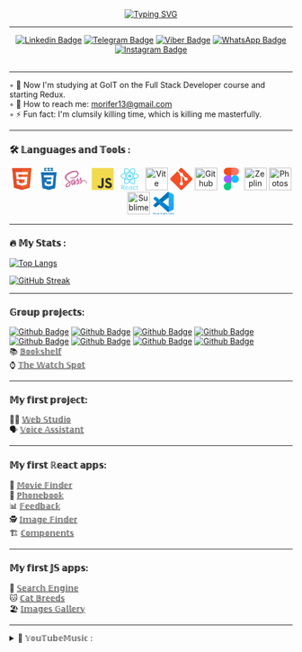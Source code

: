 <div id="header" align="center">
  <a href="https://git.io/typing-svg"><img src="https://readme-typing-svg.herokuapp.com?font=Bad+Script&size=25&pause=1000&multiline=true&width=436&height=100&lines=Hello!+My+name+is+Gennadii+Laktionov;I%E2%80%99m+beginner+Frontend+Developer+from+Ukraine;And+I+welcome+you+to+my+page+%E2%9C%8C" alt="Typing SVG" /></a>
</div>

---

<div id="badges" align="center">
  <a href="https://www.linkedin.com/in/hennadii-laktionov-274bb0292/"><img src="https://img.shields.io/badge/linkedin-blue?style=plastic&logo=linkedin&logoColor=white" alt="Linkedin Badge"/></a>
  <a href="https://t.me/morifer13"><img src="https://img.shields.io/badge/Telegram-blue?style=plastic&logo=telegram&logoColor=white" alt="Telegram Badge"/></a>
  <a href="https://vb.me/letsChatOnViber"><img src="https://img.shields.io/badge/Viber-blueviolet?style=plastic&logo=viber&logoColor=white" alt="Viber Badge"/></a>
  <a href="https://wa.me/qr/GILNVEA45WWKE1"><img src="https://img.shields.io/badge/WhatsApp-limegreen?style=plastic&logo=whatsapp&logoColor=white" alt="WhatsApp Badge"/></a>
  <a href="https://www.instagram.com/aratama79/?utm_source=qr&igshid=YzU1NGVlODEzOA%3D%3D"><img src="https://img.shields.io/badge/Instagram-mediumvioletred?style=plastic&logo=instagram&logoColor=white" alt="Instagram Badge"/></a>
</div>

<div align="center"><img src="https://komarev.com/ghpvc/?username=Morifer79&style=plastic&color=yellow" alt=""/></div>

---

◦ 🌱 Now I'm studying at GoIT on the Full Stack Developer course and starting Redux.  
◦ 📧 How to reach me: morifer13@gmail.com  
◦ ⚡ Fun fact: I'm clumsily killing time, which is killing me masterfully.  
  
---

### :hammer_and_wrench: 𝕃𝕒𝕟𝕘𝕦𝕒𝕘𝕖𝕤 𝕒𝕟𝕕 𝕋𝕠𝕠𝕝𝕤 :

<div align="center">
  <img src="https://github.com/devicons/devicon/blob/master/icons/html5/html5-original.svg" title="HTML5" alt="HTML" width="40" height="40"/>&nbsp;
  <img src="https://github.com/devicons/devicon/blob/master/icons/css3/css3-plain-wordmark.svg"  title="CSS3" alt="CSS" width="40" height="40"/>&nbsp;
  <img src="https://github.com/devicons/devicon/blob/master/icons/sass/sass-original.svg"  title="SASS" alt="SASS" width="40" height="40"/>&nbsp;
  <img src="https://github.com/devicons/devicon/blob/master/icons/javascript/javascript-original.svg" title="JavaScript" alt="JavaScript" width="40" height="40"/>&nbsp;
  <img src="https://github.com/devicons/devicon/blob/master/icons/react/react-original-wordmark.svg" title="React" alt="React" width="40" height="40"/>&nbsp;
  <img src="https://www.svgrepo.com/show/374167/vite.svg" title="Vite" **alt="Vite" width="40" height="40"/>
  <img src="https://github.com/devicons/devicon/blob/master/icons/git/git-original.svg" title="Git" **alt="Git" width="40" height="40"/>
  <img src="https://www.svgrepo.com/show/331724/github-code-source.svg" title="Github" **alt="Github" width="40" height="40"/>
  <img src="https://github.com/devicons/devicon/blob/master/icons/figma/figma-original.svg" title="Figma" **alt="Figma" width="40" height="40"/>
  <img src="https://www.svgrepo.com/show/354601/zeplin.svg" title="Zeplin" **alt="Zeplin" width="40" height="40"/>
  <img src="https://cdn.worldvectorlogo.com/logos/adobe-photoshop-cs4.svg" title="Photoshop" **alt="Photoshop" width="40" height="40"/>
  <img src="https://www.svgrepo.com/show/452109/sublime-text.svg" title="SublimeText3" **alt="SublimeText3" width="40" height="40"/>
  <img src="https://github.com/devicons/devicon/blob/master/icons/vscode/vscode-original-wordmark.svg" title="VSCode" **alt="VSCode" width="40" height="40"/>
</div>

---

### :fire: 𝕄𝕪 𝕊𝕥𝕒𝕥𝕤 :

[![Top Langs](https://github-readme-stats.vercel.app/api/top-langs/?username=Morifer79&layout=compact&theme=vision-friendly-dark)](https://github.com/anuraghazra/github-readme-stats)

[![GitHub Streak](http://github-readme-streak-stats.herokuapp.com?user=Morifer79&theme=transparent&background=000000)](https://git.io/streak-stats)

---

### 𝔾𝕣𝕠𝕦𝕡 𝕡𝕣𝕠𝕛𝕖𝕔𝕥𝕤:

<a href="https://github.com/Djuliia"><img src="https://img.shields.io/badge/Djuliia-black?style=plastic&logo=github&logoColor=white" alt="Github Badge"/></a>
<a href="https://github.com/ilesyk"><img src="https://img.shields.io/badge/ilesyk-black?style=plastic&logo=github&logoColor=white" alt="Github Badge"/></a>
<a href="https://github.com/SergBohdan"><img src="https://img.shields.io/badge/SergBohdan-black?style=plastic&logo=github&logoColor=white" alt="Github Badge"/></a>
<a href="https://github.com/OleksiiProkoshin"><img src="https://img.shields.io/badge/OleksiiProkoshin-black?style=plastic&logo=github&logoColor=white" alt="Github Badge"/></a>
<a href="https://github.com/YevhenBrovchuk"><img src="https://img.shields.io/badge/YevhenBrovchuk-black?style=plastic&logo=github&logoColor=white" alt="Github Badge"/></a>
<a href="https://github.com/Vadym-Ivanenko"><img src="https://img.shields.io/badge/Vadym&ndash;Ivanenko-black?style=plastic&logo=github&logoColor=white" alt="Github Badge"/></a>
<a href="https://github.com/THafinchuk"><img src="https://img.shields.io/badge/THafinchuk-black?style=plastic&logo=github&logoColor=white" alt="Github Badge"/></a>
<a href="https://github.com/Roman90000"><img src="https://img.shields.io/badge/Roman90000-black?style=plastic&logo=github&logoColor=white" alt="Github Badge"/></a>  
📚 [𝔹𝕠𝕠𝕜𝕤𝕙𝕖𝕝𝕗](https://morifer79.github.io/code-jedi-project-02/)  
⌚ [𝕋𝕙𝕖 𝕎𝕒𝕥𝕔𝕙 𝕊𝕡𝕠𝕥](https://djuliia.github.io/project-group-6/)

---

### 𝕄𝕪 𝕗𝕚𝕣𝕤𝕥 𝕡𝕣𝕠𝕛𝕖𝕔𝕥:

👨‍💻 [𝕎𝕖𝕓 𝕊𝕥𝕦𝕕𝕚𝕠](https://morifer79.github.io/goit-markup-hw-07/)  
🗣️ [𝕍𝕠𝕚𝕔𝕖 𝔸𝕤𝕤𝕚𝕤𝕥𝕒𝕟𝕥](https://morifer79.github.io/maviAI/)

---

### 𝕄𝕪 𝕗𝕚𝕣𝕤𝕥 ℝ𝕖𝕒𝕔𝕥 𝕒𝕡𝕡𝕤:

🎥 [𝕄𝕠𝕧𝕚𝕖 𝔽𝕚𝕟𝕕𝕖𝕣](https://morifer79.github.io/goit-react-hw-05-movies/)  
📖 [ℙ𝕙𝕠𝕟𝕖𝕓𝕠𝕠𝕜](https://morifer79.github.io/goit-react-hw-04-phonebook/)  
📊 [𝔽𝕖𝕖𝕕𝕓𝕒𝕔𝕜](https://morifer79.github.io/goit-react-hw-04-feedback/)  
🕵️ [𝕀𝕞𝕒𝕘𝕖 𝔽𝕚𝕟𝕕𝕖𝕣](https://morifer79.github.io/goit-react-hw-04-images/)  
🏗️ [ℂ𝕠𝕞𝕡𝕠𝕟𝕖𝕟𝕥𝕤](https://morifer79.github.io/goit-react-hw-01-components/)

---

### 𝕄𝕪 𝕗𝕚𝕣𝕤𝕥 𝕁𝕊 𝕒𝕡𝕡𝕤:

🔎 [𝕊𝕖𝕒𝕣𝕔𝕙 𝔼𝕟𝕘𝕚𝕟𝕖](https://morifer79.github.io/goit-js-hw-11/)  
🐱 [ℂ𝕒𝕥 𝔹𝕣𝕖𝕖𝕕𝕤](https://morifer79.github.io/goit-js-hw-10/)  
🏖️ [𝕀𝕞𝕒𝕘𝕖𝕤 𝔾𝕒𝕝𝕝𝕖𝕣𝕪](https://morifer79.github.io/goit-js-hw-08/01-gallery.html)

---

<details>
  <summary> 🎵 𝕐𝕠𝕦𝕋𝕦𝕓𝕖𝕄𝕦𝕤𝕚𝕔 :</summary>
<table>
    <tr>
      <td><a href="https://www.youtube.com/watch?v=lEa7ltud4-c&list=FLDXOdlrRZYftqWf2dSHySXw&index=200">
 <img src="https://img.shields.io/badge/Ascendit_ad_Paradisum-black?style=plastic&label=Andrew_Rayel&labelColor=red&logo=youtube" alt="Youtube Badge"/>
</a></td>
      <td><a href="https://www.youtube.com/watch?v=gc4C0glwurY">
 <img src="https://img.shields.io/badge/Hamdulillah-black?style=plastic&label=Shadia_Mansour&labelColor=red&logo=youtube" alt="Youtube Badge"/>
</a></td>
      <td><a href="https://www.youtube.com/watch?v=EXXMtKPfuzY&list=FLDXOdlrRZYftqWf2dSHySXw&index=1" target="_blank">
 <img src="https://img.shields.io/badge/Fade_Away-black?style=plastic&label=Baltra&labelColor=red&logo=youtube" alt="Youtube Badge"/>
</a></td>
      <td><a href="https://www.youtube.com/watch?v=sREt7b-fN-M">
 <img src="https://img.shields.io/badge/Unbrace-black?style=plastic&label=Pablo_Moriego&labelColor=red&logo=youtube" alt="Youtube Badge"/>
</a></td>
    </tr>
    <tr>
      <td><a href="https://www.youtube.com/watch?v=XClvMMxBg1k&list=FLDXOdlrRZYftqWf2dSHySXw&index=27">
 <img src="https://img.shields.io/badge/Retrograde-black?style=plastic&label=James_Blake&labelColor=red&logo=youtube" alt="Youtube Badge"/>
</a></td>
      <td><a href="https://www.youtube.com/watch?v=bqDwjd6KSj0&list=FLDXOdlrRZYftqWf2dSHySXw&index=158">
 <img src="https://img.shields.io/badge/Arise-black?style=plastic&label=Kaina&labelColor=red&logo=youtube" alt="Youtube Badge"/>
</a></td>
      <td><a href="https://www.youtube.com/watch?v=mN8LLlI2PxU&list=FLDXOdlrRZYftqWf2dSHySXw&index=173">
 <img src="https://img.shields.io/badge/Tuvan-black?style=plastic&label=Gaia&labelColor=red&logo=youtube" alt="Youtube Badge"/>
</a></td>
      <td><a href="https://www.youtube.com/watch?v=n8xL800Ze_I&list=FLDXOdlrRZYftqWf2dSHySXw&index=178">
 <img src="https://img.shields.io/badge/Surrender-black?style=plastic&label=Iam_waiting_for_you&labelColor=red&logo=youtube" alt="Youtube Badge"/>
</a></td>
    </tr>
    <tr>
      <td><a href="https://www.youtube.com/watch?v=sNNH9bvvcfQ&list=FLDXOdlrRZYftqWf2dSHySXw&index=198">
 <img src="https://img.shields.io/badge/Lamour-black?style=plastic&label=Fidel_Wicked&labelColor=red&logo=youtube" alt="Youtube Badge"/>
</a></td>
      <td><a href="https://www.youtube.com/watch?v=YGSWzTYSBj4&list=FLDXOdlrRZYftqWf2dSHySXw&index=208">
 <img src="https://img.shields.io/badge/Screams-black?style=plastic&label=IAMX&labelColor=red&logo=youtube" alt="Youtube Badge"/>
</a></td>
      <td><a href="https://www.youtube.com/watch?v=V0EI2EtsC5M&list=FLDXOdlrRZYftqWf2dSHySXw&index=266">
 <img src="https://img.shields.io/badge/Just_Want_Go_Back-black?style=plastic&label=Safinteam&labelColor=red&logo=youtube" alt="Youtube Badge"/>
</a></td>
      <td><a href="https://www.youtube.com/watch?v=IffYqhPf2Wo&list=FLDXOdlrRZYftqWf2dSHySXw&index=288">
 <img src="https://img.shields.io/badge/Dream_Steppin-black?style=plastic&label=Two_People&labelColor=red&logo=youtube" alt="Youtube Badge"/>
</a></td>
    </tr>
  <tr>
      <td><a href="https://www.youtube.com/watch?v=mVf2EeTMNJo&list=FLDXOdlrRZYftqWf2dSHySXw&index=346">
 <img src="https://img.shields.io/badge/Illusion-black?style=plastic&label=VNV_Nation&labelColor=red&logo=youtube" alt="Youtube Badge"/>
</a></td>
      <td><a href="https://www.youtube.com/watch?v=BZb-v_5nYZI&list=FLDXOdlrRZYftqWf2dSHySXw&index=360">
 <img src="https://img.shields.io/badge/Last-black?style=plastic&label=Platon_ft_Joolay&labelColor=red&logo=youtube" alt="Youtube Badge"/>
</a></td>
      <td><a href="https://www.youtube.com/watch?v=4KPd_zuvZ6s&list=FLDXOdlrRZYftqWf2dSHySXw&index=376">
 <img src="https://img.shields.io/badge/Tears_of_Rain-black?style=plastic&label=Vittorio_Rioss&labelColor=red&logo=youtube" alt="Youtube Badge"/>
</a></td>
      <td><a href="https://www.youtube.com/watch?v=YpZeU5KeK6w&list=FLDXOdlrRZYftqWf2dSHySXw&index=379">
 <img src="https://img.shields.io/badge/Mile_Deep_Hollow-black?style=plastic&label=IAMX&labelColor=red&logo=youtube" alt="Youtube Badge"/>
</a></td>
    </tr>
  <tr>
      <td><a href="https://www.youtube.com/watch?v=BEnW4nyZvsY">
 <img src="https://img.shields.io/badge/Choice-black?style=plastic&label=Shchitkovets&labelColor=red&logo=youtube" alt="Youtube Badge"/>
</a></td>
      <td><a href="https://www.youtube.com/watch?v=7UphfrPANJk">
 <img src="https://img.shields.io/badge/Southern_Sun-black?style=plastic&label=Paul_Oakenfold&labelColor=red&logo=youtube" alt="Youtube Badge"/>
</a></td>
     <td><a href="https://www.youtube.com/watch?v=FUGoIL3Y1P0&list=FLDXOdlrRZYftqWf2dSHySXw&index=15">
 <img src="https://img.shields.io/badge/Everything_in_its_Right_Place-black?style=plastic&label=Radiohead&labelColor=red&logo=youtube" alt="Youtube Badge"/>
</a></td>
      <td><a href="https://www.youtube.com/watch?v=o_B4UeTpsDE">
 <img src="https://img.shields.io/badge/Epilepsi-black?style=plastic&label=Hangu&labelColor=red&logo=youtube" alt="Youtube Badge"/>
</a></td>
    </tr>
  <tr>
      <td><a href="https://www.youtube.com/watch?v=Cv3lcMAeYUM">
 <img src="https://img.shields.io/badge/Scars-black?style=plastic&label=IAMX&labelColor=red&logo=youtube" alt="Youtube Badge"/>
</a></td>
      <td><a href="https://www.youtube.com/watch?v=cUmVS6DkQbI">
 <img src="https://img.shields.io/badge/In_the_Morning-black?style=plastic&label=Soulsavers&labelColor=red&logo=youtube" alt="Youtube Badge"/>
</a></td>
      <td><a href="https://www.youtube.com/watch?v=y3Np1aMtuDg&t=134s">
 <img src="https://img.shields.io/badge/White_Flowers_Will_Never_Awaken_You-black?style=plastic&label=Blood_Wolf&labelColor=red&logo=youtube" alt="Youtube Badge"/>
</a></td>
      <td><a href="https://www.youtube.com/watch?v=Y9gP3bhDdYM">
 <img src="https://img.shields.io/badge/Inamorata-black?style=plastic&label=Mareux&labelColor=red&logo=youtube" alt="Youtube Badge"/>
</a></td>
    </tr>
   <tr>
      <td><a href="https://www.youtube.com/watch?v=b4tPqLLexSs">
 <img src="https://img.shields.io/badge/Youre_High-black?style=plastic&label=Agar_Agar&labelColor=red&logo=youtube" alt="Youtube Badge"/>
</a></td>
      <td><a href="https://www.youtube.com/watch?v=FF7SDOYRGNA">
 <img src="https://img.shields.io/badge/Closer-black?style=plastic&label=Monarchy&labelColor=red&logo=youtube" alt="Youtube Badge"/>
</a></td>
      <td><a href="https://www.youtube.com/watch?v=sZgq1H6-UIk">
 <img src="https://img.shields.io/badge/Les_Filles_Désir-black?style=plastic&label=Vendredi_sur_Mer&labelColor=red&logo=youtube" alt="Youtube Badge"/>
</a></td>
      <td><a href="https://www.youtube.com/watch?v=1r5W-qun2Ug">
 <img src="https://img.shields.io/badge/No_Ordinary_Love-black?style=plastic&label=Sherrie_Lea&labelColor=red&logo=youtube" alt="Youtube Badge"/>
</a></td>
    </tr>
   <tr>
      <td><a href="https://www.youtube.com/watch?v=7aWqUSkLwbk&list=FLDXOdlrRZYftqWf2dSHySXw&index=23">
 <img src="https://img.shields.io/badge/Tu_Mirada-black?style=plastic&label=Elsiane&labelColor=red&logo=youtube" alt="Youtube Badge"/>
</a></td>
      <td><a href="https://www.youtube.com/watch?v=KJAzqKnu_u0&list=FLDXOdlrRZYftqWf2dSHySXw&index=202">
 <img src="https://img.shields.io/badge/Oxygen-black?style=plastic&label=Gorgon_City&labelColor=red&logo=youtube" alt="Youtube Badge"/>
</a></td>
      <td><a href="https://www.youtube.com/watch?v=y5U-I5wk1uo&list=FLDXOdlrRZYftqWf2dSHySXw&index=340">
 <img src="https://img.shields.io/badge/Taj-black?style=plastic&label=BLRxPOOK&labelColor=red&logo=youtube" alt="Youtube Badge"/>
</a></td>
      <td><a href="https://www.youtube.com/watch?v=D-_zJs7EfKk">
 <img src="https://img.shields.io/badge/Raised_by_Wolves-black?style=plastic&label=Geoffroy&labelColor=red&logo=youtube" alt="Youtube Badge"/>
</a></td>
    </tr>
   <tr>
      <td><a href="https://www.youtube.com/watch?v=qhg60AHgacg">
 <img src="https://img.shields.io/badge/Radio_Statica-black?style=plastic&label=Bensley&labelColor=red&logo=youtube" alt="Youtube Badge"/>
</a></td>
      <td><a href="https://www.youtube.com/watch?v=9RzTqBO7YkM">
 <img src="https://img.shields.io/badge/Kiss_n_Gun-black?style=plastic&label=Danny_Shark&labelColor=red&logo=youtube" alt="Youtube Badge"/>
</a></td>
      <td><a href="https://www.youtube.com/watch?v=Ozapb4AluJA">
 <img src="https://img.shields.io/badge/Hypnotised-black?style=plastic&label=Paul_Oakenfold&labelColor=red&logo=youtube" alt="Youtube Badge"/>
</a></td>
      <td><a href="https://www.youtube.com/watch?v=h8z-WLL0VHA&list=FLDXOdlrRZYftqWf2dSHySXw&index=21">
 <img src="https://img.shields.io/badge/Vinegar_and_Salt-black?style=plastic&label=Hooverphonic&labelColor=red&logo=youtube" alt="Youtube Badge"/>
</a></td>
    </tr>
  <tr>
      <td><a href="https://www.youtube.com/watch?v=fUYNaSBRsCQ&list=FLDXOdlrRZYftqWf2dSHySXw&index=337">
 <img src="https://img.shields.io/badge/Never_Count_On_Me-black?style=plastic&label=Haywyre&labelColor=red&logo=youtube" alt="Youtube Badge"/>
</a></td>
      <td><a href="https://www.youtube.com/watch?v=iuYo1qSBSB4&list=FLDXOdlrRZYftqWf2dSHySXw&index=384">
 <img src="https://img.shields.io/badge/Wake_Up-black?style=plastic&label=Trevor_Something&labelColor=red&logo=youtube" alt="Youtube Badge"/>
</a></td>
      <td><a href="https://www.youtube.com/watch?v=y2zQefSvCUk&list=FLDXOdlrRZYftqWf2dSHySXw&index=74">
 <img src="https://img.shields.io/badge/African_Music-black?style=plastic&label=Infraction&labelColor=red&logo=youtube" alt="Youtube Badge"/>
</a></td>
      <td><a href="https://www.youtube.com/watch?v=Poop5Qkmc_A">
 <img src="https://img.shields.io/badge/Milos-black?style=plastic&label=JNATHYN&labelColor=red&logo=youtube" alt="Youtube Badge"/>
</a></td>
    </tr>
  <tr>
      <td><a href="https://www.youtube.com/watch?v=UBGXd__t6rE">
 <img src="https://img.shields.io/badge/White_Dove-black?style=plastic&label=Koda&labelColor=red&logo=youtube" alt="Youtube Badge"/>
</a></td>
      <td><a href="https://www.youtube.com/watch?v=ItTZGHA-T1U">
 <img src="https://img.shields.io/badge/Starstrings-black?style=plastic&label=Jody_Wisternoff&labelColor=red&logo=youtube" alt="Youtube Badge"/>
</a></td>
      <td><a href="https://www.youtube.com/watch?v=7lndOgjog-c&list=FLDXOdlrRZYftqWf2dSHySXw&index=392">
 <img src="https://img.shields.io/badge/Jai_tout_aimé_de_toi-black?style=plastic&label=Carmen_Maria_Vega&labelColor=red&logo=youtube" alt="Youtube Badge"/>
</a></td>
    <td><a href="https://www.youtube.com/watch?v=u5ZEddmt_s4&list=FLDXOdlrRZYftqWf2dSHySXw&index=12">
 <img src="https://img.shields.io/badge/One_More_Try-black?style=plastic&label=Breathe&labelColor=red&logo=youtube" alt="Youtube Badge"/>
</a></td>
    </tr
      <tr>
   <td><a href="https://www.youtube.com/watch?v=Qv2sIeD7DS8">
 <img src="https://img.shields.io/badge/Island-black?style=plastic&label=Kensington&labelColor=red&logo=youtube" alt="Youtube Badge"/>
</a></td>
   <td><a href="https://www.youtube.com/watch?v=SF5mf4LV7Jw">
 <img src="https://img.shields.io/badge/When_is_the_Future-black?style=plastic&label=VNV_Nation&labelColor=red&logo=youtube" alt="Youtube Badge"/>
</a></td>
   <td><a href="https://www.youtube.com/watch?v=BALIQzRvCF4">
 <img src="https://img.shields.io/badge/Sevendust-black?style=plastic&label=Xmas_Day&labelColor=red&logo=youtube" alt="Youtube Badge"/>
</a></td>
   <td><a href="https://www.youtube.com/watch?v=pRhDOQNLoKA">
 <img src="https://img.shields.io/badge/All_Night-black?style=plastic&label=Trevor_Something&labelColor=red&logo=youtube" alt="Youtube Badge"/>
</a></td>
</tr>
  <tr>
   <td><a href="https://www.youtube.com/watch?v=1mYK5WgafxA">
 <img src="https://img.shields.io/badge/What_More_Can_I_Do-black?style=plastic&label=Jack_Savoretti&labelColor=red&logo=youtube" alt="Youtube Badge"/>
</a></td>
   <td><a href="https://www.youtube.com/watch?v=g0S4WffktqE">
 <img src="https://img.shields.io/badge/Living_in_a_Lie-black?style=plastic&label=Trevor_Something&labelColor=red&logo=youtube" alt="Youtube Badge"/>
</a></td>
    <td><a href="https://www.youtube.com/watch?v=4FyTx_yeHXo&list=FLDXOdlrRZYftqWf2dSHySXw&index=3">
 <img src="https://img.shields.io/badge/Tears_Drop-black?style=plastic&label=Baltra&labelColor=red&logo=youtube" alt="Youtube Badge"/>
</a></td>
   <td><a href="https://www.youtube.com/watch?v=vMElo25eatg">
 <img src="https://img.shields.io/badge/As_Long_As_I_Am_Here-black?style=plastic&label=Prime_Circle&labelColor=red&logo=youtube" alt="Youtube Badge"/>
</a></td>
</tr>
  <tr>
   <td><a href="https://www.youtube.com/watch?v=0JdGPwBXqfs">
 <img src="https://img.shields.io/badge/Life_Round_Here-black?style=plastic&label=James_Blake&labelColor=red&logo=youtube" alt="Youtube Badge"/>
</a></td>
   <td><a href="https://www.youtube.com/watch?v=1drLuCWsnh4">
 <img src="https://img.shields.io/badge/The_Great_Shipwreck_of_Life-black?style=plastic&label=IAMX&labelColor=red&logo=youtube" alt="Youtube Badge"/>
</a></td>
   <td><a href="https://www.youtube.com/watch?v=8UjsU-qOYQI">
 <img src="https://img.shields.io/badge/Dernière_Danse-black?style=plastic&label=Indila&labelColor=red&logo=youtube" alt="Youtube Badge"/>
</a></td>
   <td><a href="https://www.youtube.com/watch?v=g5Kz3xgwiIU">
 <img src="https://img.shields.io/badge/Artificial_Love-black?style=plastic&label=Giga_Papaskiri&labelColor=red&logo=youtube" alt="Youtube Badge"/>
</a></td>
</tr>
  <tr>
   <td><a href="https://www.youtube.com/watch?v=Tdjf9lDmp_A">
 <img src="https://img.shields.io/badge/You_Played_Me-black?style=plastic&label=Gabriel_Balky&labelColor=red&logo=youtube" alt="Youtube Badge"/>
</a></td>
   <td><a href="https://www.youtube.com/watch?v=XIeACpq9jGU">
 <img src="https://img.shields.io/badge/Saviour-black?style=plastic&label=Dimension&labelColor=red&logo=youtube" alt="Youtube Badge"/>
</a></td>
   <td><a href="https://www.youtube.com/watch?v=_Ko4nm2rRUM">
 <img src="https://img.shields.io/badge/Notramouremor-black?style=plastic&label=Crisologo&labelColor=red&logo=youtube" alt="Youtube Badge"/>
</a></td>
   <td><a href="https://www.youtube.com/watch?v=AnLcraugD-0">
 <img src="https://img.shields.io/badge/Concern-black?style=plastic&label=Craspore&labelColor=red&logo=youtube" alt="Youtube Badge"/>
</a></td>
</tr>
  <tr>
   <td><a href="https://www.youtube.com/watch?v=Ea0ImQ0c1E4">
 <img src="https://img.shields.io/badge/Fountains-black?style=plastic&label=Blvck_Ceiling&labelColor=red&logo=youtube" alt="Youtube Badge"/>
</a></td>
   <td><a href="https://www.youtube.com/watch?v=UgOPSLn9U6Q">
 <img src="https://img.shields.io/badge/Should_Be_Higher-black?style=plastic&label=Depeche_Mode&labelColor=red&logo=youtube" alt="Youtube Badge"/>
</a></td>
   <td><a href="https://www.youtube.com/watch?v=C-vE0n3cs4E&list=FLDXOdlrRZYftqWf2dSHySXw&index=140">
 <img src="https://img.shields.io/badge/In_the_Club-black?style=plastic&label=LOKH&labelColor=red&logo=youtube" alt="Youtube Badge"/>
</a></td>
   <td><a href="https://www.youtube.com/watch?v=BZF1jio9Yos">
 <img src="https://img.shields.io/badge/Human_Nature-black?style=plastic&label=Sevdaliza&labelColor=red&logo=youtube" alt="Youtube Badge"/>
</a></td>
</tr>
   <tr>
      <td><a href="https://www.youtube.com/watch?v=kfoJUeyMsOE&list=FLDXOdlrRZYftqWf2dSHySXw&index=405">
 <img src="https://img.shields.io/badge/Bye_Bye_Macadam-black?style=plastic&label=Rone&labelColor=red&logo=youtube" alt="Youtube Badge"/>
</a></td>
      <td><a href="https://www.youtube.com/watch?v=jjbiMXfe2NU&list=FLDXOdlrRZYftqWf2dSHySXw&index=406">
 <img src="https://img.shields.io/badge/Tommys_Theme-black?style=plastic&label=Noisia&labelColor=red&logo=youtube" alt="Youtube Badge"/>
</a></td>
      <td><a href="https://www.youtube.com/watch?v=H3TQweMVgw4&list=FLDXOdlrRZYftqWf2dSHySXw&index=407">
 <img src="https://img.shields.io/badge/Lair_du_temps-black?style=plastic&label=Florent_Pagny_and_Cecilia_Cara&labelColor=red&logo=youtube" alt="Youtube Badge"/>
</a></td>
      <td><a href="https://www.youtube.com/watch?v=3WL0z4VRDDM&list=FLDXOdlrRZYftqWf2dSHySXw&index=194">
 <img src="https://img.shields.io/badge/Take_Me_Away-black?style=plastic&label=Moonbeam_and_Ira_Ange&labelColor=red&logo=youtube" alt="Youtube Badge"/>
</a></td>
    </tr>
</table>
</details>
